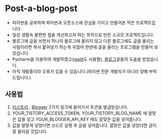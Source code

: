 # Post-a-blog-post
- 파이썬을 공부하며 파이썬과 오픈소스에 관심을 가지고 만들어본 작은 프로젝트입니다.
- 일상 생활속 불편한 점을 개선하고자 하는 목적으로 만든 소규모 프로젝트입니다.
- 블로그에 글을 쓰면서 하나의 블로그에 올리지 않고 다른 블로그에도 글을 올리는 사람이라면 복사 붙혀넣기 하는게 귀찮아 한번에 글을 올리는 프로그램을 만들어 보았습니다.
- Pycharm을 이용하여 개발하였고([replit](https://replit.com/)도 사용함), [블로그](https://blueshare.tistory.com/437)글들의 도움을 받았습니다.
- 아직 개발중이라 오류가 있을 수 있습니다.(파이썬 전문 개발자가 아니라 양해 부탁드립니다.)
## 사용법
1. [티스토리](https://www.tistory.com/guide/api/manage/register) , [Blogger](https://ux.stories.pe.kr/281) 2가지 링크에 들어가서 토큰을 발급받습니다. 
2. YOUR_TISTORY_ACCESS_TOKEN, YOUR_TISTORY_BLOG_NAME 에 알맞은 값을 넣고 YOUR_BLOGGER_API_KEY 에도 알맞은 값을 넣어줍니다.
3. 값을 알맞게 넣었다면 코드르 실행 후 글을 넣어줍니다. 알맞은 값을 넣었다면 글이 잘 올라갈 것입니다.
